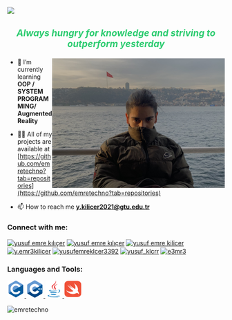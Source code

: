 <p align="left">
  <a href="https://github.com/emretechno">
    <img src="https://readme-typing-svg.demolab.com/?lines=Emre%20Techno&font=Fira%20Code&center=true&width=250&height=45&vCenter=true&pause=400&size=25" />
  </a>
</p>
<h3 align="center" style="color: #2ecc71; font-style: italic; font-size: 1.5em;">Always hungry for knowledge and striving to outperform yesterday</h3>
<img align="right" alt="Coding" width="400" src="https://github.com/emretechno/emretechno/blob/main/IMG_0173.png">

- 🌱 I’m currently learning **OOP / SYSTEM PROGRAMMING/ Augmented Reality**

- 👨‍💻 All of my projects are available at [https://github.com/emretechno?tab=repositories](https://github.com/emretechno?tab=repositories)

- 📫 How to reach me **y.kilicer2021@gtu.edu.tr**

<h3 align="left">Connect with me:</h3>
<p align="left">
<a href="https://linkedin.com/in/yusuf emre kılıçer" target="blank"><img align="center" src="https://raw.githubusercontent.com/rahuldkjain/github-profile-readme-generator/master/src/images/icons/Social/linked-in-alt.svg" alt="yusuf emre kılıçer" height="30" width="40" /></a>
<a href="https://stackoverflow.com/users/yusuf emre kılıçer" target="blank"><img align="center" src="https://raw.githubusercontent.com/rahuldkjain/github-profile-readme-generator/master/src/images/icons/Social/stack-overflow.svg" alt="yusuf emre kılıçer" height="30" width="40" /></a>
<a href="https://kaggle.com/yusuf emre kilicer" target="blank"><img align="center" src="https://raw.githubusercontent.com/rahuldkjain/github-profile-readme-generator/master/src/images/icons/Social/kaggle.svg" alt="yusuf emre kilicer" height="30" width="40" /></a>
<a href="https://instagram.com/y.emr3kilicer" target="blank"><img align="center" src="https://raw.githubusercontent.com/rahuldkjain/github-profile-readme-generator/master/src/images/icons/Social/instagram.svg" alt="y.emr3kilicer" height="30" width="40" /></a>
<a href="https://www.youtube.com/c/yusufemreklcer3392" target="blank"><img align="center" src="https://raw.githubusercontent.com/rahuldkjain/github-profile-readme-generator/master/src/images/icons/Social/youtube.svg" alt="yusufemreklcer3392" height="30" width="40" /></a>
<a href="https://www.hackerrank.com/yusuf_klcrr" target="blank"><img align="center" src="https://raw.githubusercontent.com/rahuldkjain/github-profile-readme-generator/master/src/images/icons/Social/hackerrank.svg" alt="yusuf_klcrr" height="30" width="40" /></a>
<a href="https://www.leetcode.com/e3mr3" target="blank"><img align="center" src="https://raw.githubusercontent.com/rahuldkjain/github-profile-readme-generator/master/src/images/icons/Social/leet-code.svg" alt="e3mr3" height="30" width="40" /></a>
</p>

<h3 align="left">Languages and Tools:</h3>
<p align="left"> <a href="https://www.cprogramming.com/" target="_blank" rel="noreferrer"> <img src="https://raw.githubusercontent.com/devicons/devicon/master/icons/c/c-original.svg" alt="c" width="40" height="40"/> </a> <a href="https://www.w3schools.com/cpp/" target="_blank" rel="noreferrer"> <img src="https://raw.githubusercontent.com/devicons/devicon/master/icons/cplusplus/cplusplus-original.svg" alt="cplusplus" width="40" height="40"/> </a> <a href="https://www.java.com" target="_blank" rel="noreferrer"> <img src="https://raw.githubusercontent.com/devicons/devicon/master/icons/java/java-original.svg" alt="java" width="40" height="40"/> </a> <a href="https://developer.apple.com/swift/" target="_blank" rel="noreferrer"> <img src="https://raw.githubusercontent.com/devicons/devicon/master/icons/swift/swift-original.svg" alt="swift" width="40" height="40"/> </a> </p>

<p><img align="center" src="https://github-readme-stats.vercel.app/api/top-langs?username=emretechno&show_icons=true&locale=en&layout=compact" alt="emretechno" /></p>
